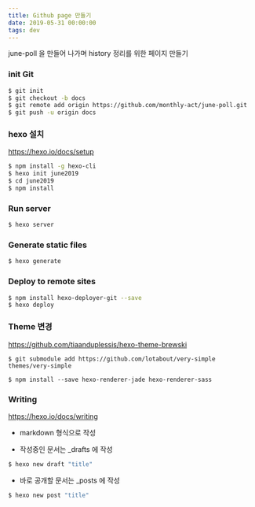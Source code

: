 ```yaml
---
title: Github page 만들기
date: 2019-05-31 00:00:00
tags: dev
---
```


june-poll 을 만들어 나가며 history 정리를 위한 페이지 만들기

### init Git 
``` bash
$ git init
$ git checkout -b docs
$ git remote add origin https://github.com/monthly-act/june-poll.git
$ git push -u origin docs
```


### hexo 설치
https://hexo.io/docs/setup  

``` bash
$ npm install -g hexo-cli
$ hexo init june2019
$ cd june2019
$ npm install
```

### Run server
``` bash
$ hexo server
```

### Generate static files
``` bash
$ hexo generate
```

### Deploy to remote sites
``` bash
$ npm install hexo-deployer-git --save 
$ hexo deploy
```

### Theme 변경
https://github.com/tiaanduplessis/hexo-theme-brewski
```
$ git submodule add https://github.com/lotabout/very-simple themes/very-simple

$ npm install --save hexo-renderer-jade hexo-renderer-sass
```

### Writing
https://hexo.io/docs/writing  
- markdown 형식으로 작성

- 작성중인 문서는 _drafts 에 작성
``` bash
$ hexo new draft "title"
```

- 바로 공개할 문서는 _posts 에 작성
``` bash
$ hexo new post "title"
```